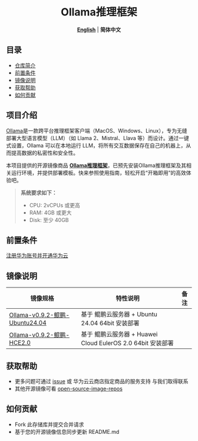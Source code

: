 <p align="center">
  <h1 align="center">Ollama推理框架</h1>
  <p align="center">
    <a href="README.md"><strong>English</strong></a> | <strong>简体中文</strong>
  </p>

## 目录

- [仓库简介](#项目介绍)
- [前置条件](#前置条件)
- [镜像说明](#镜像说明)
- [获取帮助](#获取帮助)
- [如何贡献](#如何贡献)

## 项目介绍
[Ollama](https://ollama.com/)是一款跨平台推理框架客户端（MacOS、Windows、Linux），专为无缝部署大型语言模型（LLM）（如 Llama 2、Mistral、Llava 等）而设计。通过一键式设置，Ollama 可以在本地运行 LLM，将所有交互数据保存在自己的机器上，从而提高数据的私密性和安全性。

本项目提供的开源镜像商品 [**Ollama推理框架**](https://marketplace.huaweicloud.com/hidden/contents/54eeb4b5-2ed7-4023-b6bf-ef2b98b83341#productid=OFFI1148937502267293696)，已预先安装Ollama推理框架及其相关运行环境，并提供部署模板。快来参照使用指南，轻松开启“开箱即用”的高效体验吧。

> **系统要求如下：**
> - CPU: 2vCPUs 或更高
> - RAM: 4GB 或更大
> - Disk: 至少 40GB

## 前置条件
[注册华为账号并开通华为云](https://support.huaweicloud.com/usermanual-account/account_id_001.html)

## 镜像说明

| 镜像规格                                                                                                                                 | 特性说明                                           | 备注 |
|--------------------------------------------------------------------------------------------------------------------------------------|------------------------------------------------| --- |
| [Ollama-v0.9.2-鲲鹏-Ubuntu24.04](https://marketplace.huaweicloud.com/hidden/contents/54eeb4b5-2ed7-4023-b6bf-ef2b98b83341#productid=OFFI1148937567790710784) | 基于 鲲鹏云服务器 + Ubuntu 24.04 64bit 安装部署 |  |
| [Ollama-v0.9.2-鲲鹏-HCE2.0](https://marketplace.huaweicloud.com/hidden/contents/54eeb4b5-2ed7-4023-b6bf-ef2b98b83341#productid=OFFI1148937502267293696) | 基于 鲲鹏云服务器 + Huawei Cloud EulerOS 2.0 64bit 安装部署 |  |

## 获取帮助
- 更多问题可通过 [issue](https://github.com/HuaweiCloudDeveloper/ollama-image/issues) 或 华为云云商店指定商品的服务支持 与我们取得联系
- 其他开源镜像可看 [open-source-image-repos](https://github.com/HuaweiCloudDeveloper/open-source-image-repos)

## 如何贡献
- Fork 此存储库并提交合并请求
- 基于您的开源镜像信息同步更新 README.md
